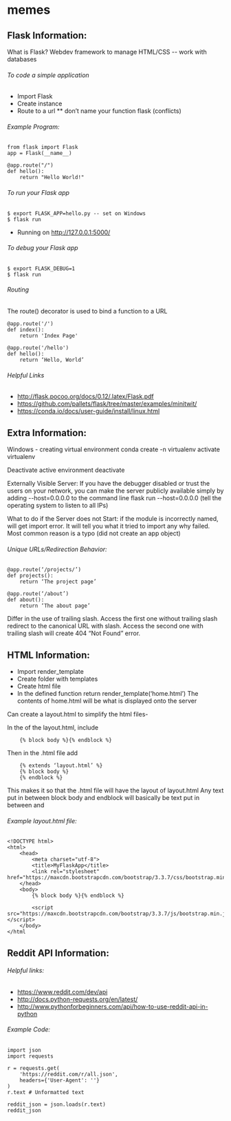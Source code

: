 # memes
## Flask Information:

What is Flask? Webdev framework to manage HTML/CSS -- work with databases

###### To code a simple application
- Import Flask 
- Create instance
- Route to a url
** don’t name your function flask (conflicts) 

###### Example Program:
```
from flask import Flask
app = Flask(__name__)

@app.route("/")
def hello():
    return "Hello World!"
   ```
###### To run your Flask app
```
$ export FLASK_APP=hello.py -- set on Windows 
$ flask run		
```
* Running on http://127.0.0.1:5000/

###### To debug your Flask app
```
$ export FLASK_DEBUG=1 
$ flask run
```

###### Routing
The route() decorator is used to bind a function to a URL
```
@app.route('/') 
def index(): 
    return 'Index Page'

@app.route('/hello')
def hello():
    return ‘Hello, World’
```

###### Helpful Links
- http://flask.pocoo.org/docs/0.12/.latex/Flask.pdf
- https://github.com/pallets/flask/tree/master/examples/minitwit/
- https://conda.io/docs/user-guide/install/linux.html

## Extra Information:

Windows - creating virtual environment
	conda create -n virtualenv
	activate virtualenv

Deactivate active environment
	deactivate 
	
Externally Visible Server: If you have the debugger disabled or trust the users on your network, you can make the server publicly available simply by adding --host=0.0.0.0 to the command line
flask run --host=0.0.0.0 (tell the operating system to listen to all IPs)
					
What to do if the Server does not Start: if the module is incorrectly named, will get import error. It will tell you what it tried to import any why failed. Most common reason is a typo (did not create an app object)

###### Unique URLs/Redirection Behavior: 
```
@app.route(‘/projects/’)
def projects():
    return ‘The project page’

@app.route(‘/about’)
def about():
    return ‘The about page’
```
Differ in the use of trailing slash. Access the first one without trailing slash redirect to the canonical URL with slash. Access the second one with trailing slash will create 404 “Not Found” error.
				
			
## HTML Information:

- Import render_template
- Create folder with templates
- Create html file
- In the defined function return render_template(‘home.html’)
	The contents of home.html will be what is displayed onto the server

Can create a layout.html to simplify the html files-

In the <body> of the layout.html, include
```
	{% block body %}{% endblock %}
```
Then in the .html file add
```
	{% extends ‘layout.html’ %}
	{% block body %}
	{% endblock %}
```
This makes it so that the .html file will have the layout of layout.html
Any text put in between block body and endblock will basically be text put in between <body> and </body>

###### Example layout.html file: 
```
<!DOCTYPE html>
<html>
	<head>
		<meta charset="utf-8">
		<title>MyFlaskApp</title>
		<link rel="stylesheet" href="https://maxcdn.bootstrapcdn.com/bootstrap/3.3.7/css/bootstrap.min.css">
	</head>
	<body>
		{% block body %}{% endblock %}

		<script src="https://maxcdn.bootstrapcdn.com/bootstrap/3.3.7/js/bootstrap.min.js"></script>
	</body>
</html
```

## Reddit API Information:

###### Helpful links:
- https://www.reddit.com/dev/api 
- http://docs.python-requests.org/en/latest/
- http://www.pythonforbeginners.com/api/how-to-use-reddit-api-in-python

###### Example Code: 
```
import json
import requests

r = requests.get(
    'https://reddit.com/r/all.json',
    headers={'User-Agent': ''}
)
r.text # Unformatted text

reddit_json = json.loads(r.text)
reddit_json
```

